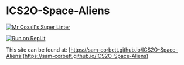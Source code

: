 # ICS2O-Space-Aliens

[![Mr Coxall's Super Linter](https://github.com/sam-corbett/ICS2O-Space-Aliens/workflows/Mr%20Coxall's%20Super%20Linter/badge.svg)](https://github.com/sam-corbett/ICS2O-Space-Aliens/actions/)

[![Run on Repl.it](https://repl.it/badge/github/sam-corbett/ICS2O-Space-Aliens)](https://repl.it/github/sam-corbett/ICS2O-Space-Aliens)

This site can be found at: [https://sam-corbett.github.io/ICS2O-Space-Aliens](https://sam-corbett.github.io/ICS2O-Space-Aliens)
